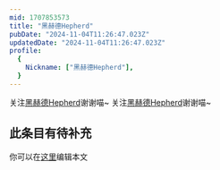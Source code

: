 ```yaml
---
mid: 1707853573
title: "黑赫德Hepherd"
pubDate: "2024-11-04T11:26:47.023Z"
updatedDate: "2024-11-04T11:26:47.023Z"
profile:
  {
    Nickname: ["黑赫德Hepherd"],
  }
---
```


关注[黑赫德Hepherd](https://space.bilibili.com/1707853573)谢谢喵~ 关注[黑赫德Hepherd](https://space.bilibili.com/1707853573)谢谢喵~

## 此条目有待补充
你可以在[这里](https://github.com/Yuhanawa/VTuber.ICU/edit/master/src/content/v/黑赫德Hepherd/index.md)编辑本文
